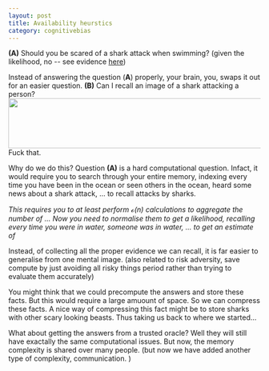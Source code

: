 ```yaml
---
layout: post
title: Availability heurstics
category: cognitivebias
---
```


__(A)__ Should you be scared of a shark attack when swimming? (given the likelihood, no -- see evidence [here](?))

Instead of answering the question (__A__) properly, your brain, you, swaps it out for an easier question. __(B)__ Can I recall an image of a shark attacking a person? <span id="mouseOver"><img height="100" width="1600" src="http://4.bp.blogspot.com/-PnWxMaXSYqA/UI6BVbztxRI/AAAAAAAAMas/sKxWQ_SMIq0/s1600/Shark+Wallpapers+7.jpg">Fuck that.</span>

Why do we do this? Question __(A)__ is a hard computational question. Infact, it would require you to search through your entire memory, indexing every time you have been in the ocean or seen others in the ocean, heard some news about a shark attack, ... to recall attacks by sharks.

_This requires you to at least perform $\mathcal o(n)$ calculations to aggregate the number of ... Now you need to normalise them to get a likelihood, recalling every time you were in water, someone was in water, ... to get an estimate of_

Instead, of collecting all the proper evidence we can recall, it is far easier to generalise from one mental image. (also related to risk adversity, save compute by just avoiding all risky things period rather than trying to evaluate them accurately)

You might think that we could precompute the answers and store these facts. But this would require a large amuount of space. So we can compress these facts. A nice way of compressing this fact might be to store sharks with other scary looking beasts. Thus taking us back to where we started...

 What about getting the answers from a trusted oracle? Well they will still have exactally the same computational issues. But now, the memory complexity is shared over many people. (but now we have added another type of complexity, communication. ) 
